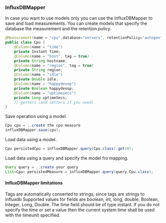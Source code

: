 ### InfluxDBMapper

In case you want to use models only you can use the InfluxDBMapper to save and load measurements.
You can create models that specify the database the measurement and the retention policy.

```Java
@Measurement(name = "cpu",database="servers", retentionPolicy="autogen",timeUnit = TimeUnit.MILLISECONDS)
public class Cpu {
    @Column(name = "time")
    private Instant time;
    @Column(name = "host", tag = true)
    private String hostname;
    @Column(name = "region", tag = true)
    private String region;
    @Column(name = "idle")
    private Double idle;
    @Column(name = "happydevop")
    private Boolean happydevop;
    @Column(name = "uptimesecs")
    private Long uptimeSecs;
    // getters (and setters if you need)
}
```

Save operation using a model.

```Java
Cpu cpu = ..create the cpu measure
influxDBMapper.save(cpu);
```

Load data using a model.

```java
Cpu persistedCpu = influxDBMapper.query(Cpu.class).get(0);
```

Load data using a query and specify the model fro mapping.

```java
Query query = ..create your query
List<Cpu> persistedMeasure = influxDBMapper.query(query,Cpu.class);
```

#### InfluxDBMapper limitations

Tags are automatically converted to strings, since tags are strings to influxdb
Supported values for fields are boolean, int, long, double, Boolean, Integer, Long, Double.
The time field should be of type instant. 
If you do not specify the time or set a value then the current system time shall be used with the timeunit specified.
